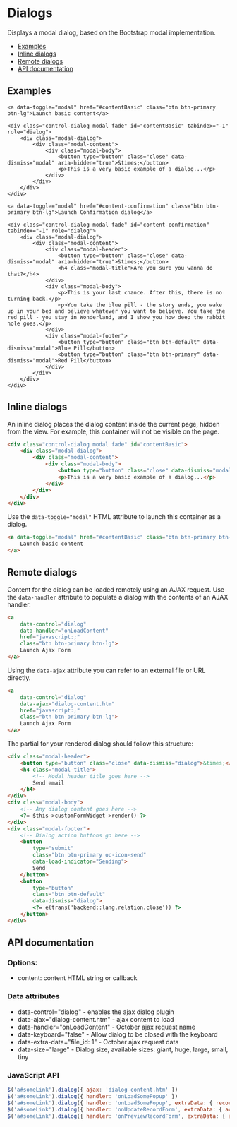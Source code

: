 # Dialogs

Displays a modal dialog, based on the Bootstrap modal implementation.

- [Examples](#examples)
- [Inline dialogs](#inline-dialogs)
- [Remote dialogs](#remote-dialogs)
- [API documentation](#api-docs)

<a name="examples"></a>
## Examples

    <a data-toggle="modal" href="#contentBasic" class="btn btn-primary btn-lg">Launch basic content</a>

    <div class="control-dialog modal fade" id="contentBasic" tabindex="-1" role="dialog">
        <div class="modal-dialog">
            <div class="modal-content">
                <div class="modal-body">
                    <button type="button" class="close" data-dismiss="modal" aria-hidden="true">&times;</button>
                    <p>This is a very basic example of a dialog...</p>
                </div>
            </div>
        </div>
    </div>

    <a data-toggle="modal" href="#content-confirmation" class="btn btn-primary btn-lg">Launch Confirmation dialog</a>

    <div class="control-dialog modal fade" id="content-confirmation" tabindex="-1" role="dialog">
        <div class="modal-dialog">
            <div class="modal-content">
                <div class="modal-header">
                    <button type="button" class="close" data-dismiss="modal" aria-hidden="true">&times;</button>
                    <h4 class="modal-title">Are you sure you wanna do that?</h4>
                </div>
                <div class="modal-body">
                    <p>This is your last chance. After this, there is no turning back.</p>
                    <p>You take the blue pill - the story ends, you wake up in your bed and believe whatever you want to believe. You take the red pill - you stay in Wonderland, and I show you how deep the rabbit hole goes.</p>
                </div>
                <div class="modal-footer">
                    <button type="button" class="btn btn-default" data-dismiss="modal">Blue Pill</button>
                    <button type="button" class="btn btn-primary" data-dismiss="modal">Red Pill</button>
                </div>
            </div>
        </div>
    </div>

<a name="inline-dialogs"></a>
## Inline dialogs

An inline dialog places the dialog content inside the current page, hidden from the view. For example, this container will not be visible on the page.

```html
<div class="control-dialog modal fade" id="contentBasic">
    <div class="modal-dialog">
        <div class="modal-content">
            <div class="modal-body">
                <button type="button" class="close" data-dismiss="modal">&times;</button>
                <p>This is a very basic example of a dialog...</p>
            </div>
        </div>
    </div>
</div>
```

Use the `data-toggle="modal"` HTML attribute to launch this container as a dialog.

```html
<a data-toggle="modal" href="#contentBasic" class="btn btn-primary btn-lg">
    Launch basic content
</a>
```

<a name="remote-dialogs"></a>
## Remote dialogs

Content for the dialog can be loaded remotely using an AJAX request. Use the `data-handler` attribute to populate a dialog with the contents of an AJAX handler.

```html
<a
    data-control="dialog"
    data-handler="onLoadContent"
    href="javascript:;"
    class="btn btn-primary btn-lg">
    Launch Ajax Form
</a>
```

Using the `data-ajax` attribute you can refer to an external file or URL directly.

```html
<a
    data-control="dialog"
    data-ajax="dialog-content.htm"
    href="javascript:;"
    class="btn btn-primary btn-lg">
    Launch Ajax Form
</a>
```

The partial for your rendered dialog should follow this structure:

```html
<div class="modal-header">
    <button type="button" class="close" data-dismiss="dialog">&times;</button>
    <h4 class="modal-title">
        <!-- Modal header title goes here -->
        Send email
    </h4>
</div>
<div class="modal-body">
    <!-- Any dialog content goes here -->
    <?= $this->customFormWidget->render() ?>
</div>
<div class="modal-footer">
    <!-- Dialog action buttons go here -->
    <button
        type="submit"
        class="btn btn-primary oc-icon-send"
        data-load-indicator="Sending">
        Send
    </button>
    <button
        type="button"
        class="btn btn-default"
        data-dismiss="dialog">
        <?= e(trans('backend::lang.relation.close')) ?>
    </button>
</div>
```

<a name="api-docs"></a>
## API documentation

### Options:
- content: content HTML string or callback

### Data attributes
- data-control="dialog" - enables the ajax dialog plugin
- data-ajax="dialog-content.htm" - ajax content to load
- data-handler="onLoadContent" - October ajax request name
- data-keyboard="false" - Allow dialog to be closed with the keyboard
- data-extra-data="file_id: 1" - October ajax request data
- data-size="large" - Dialog size, available sizes: giant, huge, large, small, tiny

### JavaScript API

```js
$('a#someLink').dialog({ ajax: 'dialog-content.htm' })
$('a#someLink').dialog({ handler: 'onLoadSomePopup' })
$('a#someLink').dialog({ handler: 'onLoadSomePopup', extraData: { record_id: 3 } })
$('a#someLink').dialog({ handler: 'onUpdateRecordForm', extraData: { action:'update', record_id: 3 } })
$('a#someLink').dialog({ handler: 'onPreviewRecordForm', extraData: { action:'preview', record_id: 3 } })
```
